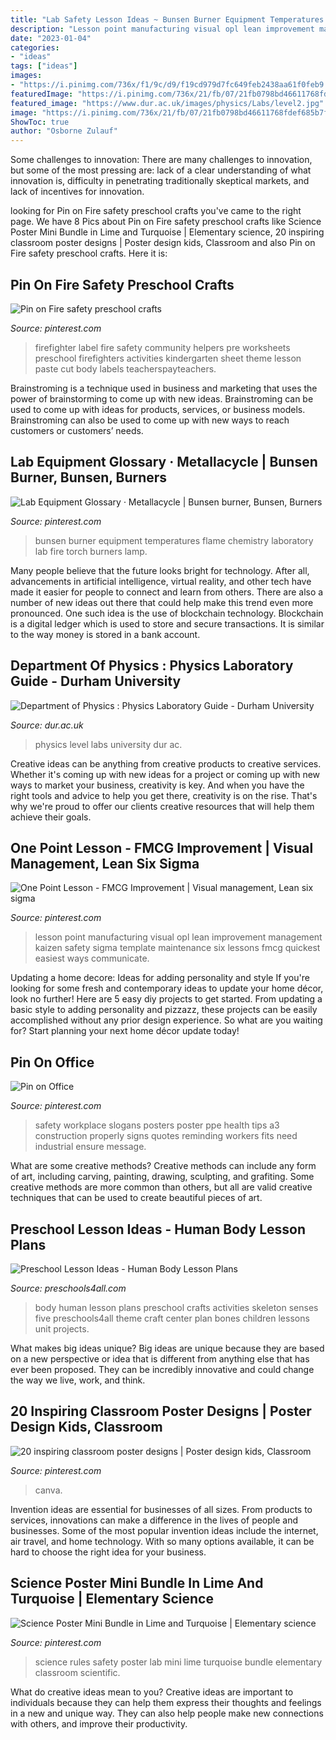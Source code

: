 ```yaml
---
title: "Lab Safety Lesson Ideas ~ Bunsen Burner Equipment Temperatures Flame Chemistry Laboratory Lab Fire Torch Burners Lamp"
description: "Lesson point manufacturing visual opl lean improvement management kaizen safety sigma template maintenance six lessons fmcg quickest easiest ways communicate"
date: "2023-01-04"
categories:
- "ideas"
tags: ["ideas"]
images:
- "https://i.pinimg.com/736x/f1/9c/d9/f19cd979d7fc649feb2438aa61f0feb9.jpg"
featuredImage: "https://i.pinimg.com/736x/21/fb/07/21fb0798bd46611768fdef685b7faf6e--lab-safety-safety-rules.jpg"
featured_image: "https://www.dur.ac.uk/images/physics/Labs/level2.jpg"
image: "https://i.pinimg.com/736x/21/fb/07/21fb0798bd46611768fdef685b7faf6e--lab-safety-safety-rules.jpg"
ShowToc: true
author: "Osborne Zulauf"
---
```



Some challenges to innovation:
There are many challenges to innovation, but some of the most pressing are: lack of a clear understanding of what innovation is, difficulty in penetrating traditionally skeptical markets, and lack of incentives for innovation.

	

		
looking for Pin on Fire safety preschool crafts you've came to the right page. We have 8 Pics about Pin on Fire safety preschool crafts like Science Poster Mini Bundle in Lime and Turquoise | Elementary science, 20 inspiring classroom poster designs | Poster design kids, Classroom and also Pin on Fire safety preschool crafts. Here it is:
		
    
## Pin On Fire Safety Preschool Crafts

<img loading=lazy src="https://i.pinimg.com/736x/41/bc/0e/41bc0e1402418b5eed9381a6c83cc6ac--community-helpers-pre-k.jpg" onerror="this.onerror=null;this.src='https://tse3.mm.bing.net/th?id=OIP.BVsI_u1tOiRJKGOD54M9LwHaJm&amp;pid=15.1';" alt="Pin on Fire safety preschool crafts">

_Source: pinterest.com_

>firefighter label fire safety community helpers pre worksheets preschool firefighters activities kindergarten sheet theme lesson paste cut body labels teacherspayteachers. 

	

Brainstroming is a technique used in business and marketing that uses the power of brainstorming to come up with new ideas. Brainstroming can be used to come up with ideas for products, services, or business models. Brainstroming can also be used to come up with new ways to reach customers or customers’ needs.

    
## Lab Equipment Glossary · Metallacycle | Bunsen Burner, Bunsen, Burners

<img loading=lazy src="https://i.pinimg.com/736x/46/06/c8/4606c8b55bbb4915219c9fe905233690--bunsen-burner-chemistry.jpg" onerror="this.onerror=null;this.src='https://tse3.mm.bing.net/th?id=OIP.JqDe93I9QWF9OcHnJ90o2QAAAA&amp;pid=15.1';" alt="Lab Equipment Glossary · Metallacycle | Bunsen burner, Bunsen, Burners">

_Source: pinterest.com_

>bunsen burner equipment temperatures flame chemistry laboratory lab fire torch burners lamp. 

	

Many people believe that the future looks bright for technology. After all, advancements in artificial intelligence, virtual reality, and other tech have made it easier for people to connect and learn from others. There are also a number of new ideas out there that could help make this trend even more pronounced. One such idea is the use of blockchain technology. Blockchain is a digital ledger which is used to store and secure transactions. It is similar to the way money is stored in a bank account.

    
## Department Of Physics : Physics Laboratory Guide - Durham University

<img loading=lazy src="https://www.dur.ac.uk/images/physics/Labs/level2.jpg" onerror="this.onerror=null;this.src='https://tse3.mm.bing.net/th?id=OIP.930YmxhpyVLwujjwBHK9eAHaE8&amp;pid=15.1';" alt="Department of Physics : Physics Laboratory Guide - Durham University">

_Source: dur.ac.uk_

>physics level labs university dur ac. 

	

Creative ideas can be anything from creative products to creative services. Whether it's coming up with new ideas for a project or coming up with new ways to market your business, creativity is key. And when you have the right tools and advice to help you get there, creativity is on the rise. That's why we're proud to offer our clients creative resources that will help them achieve their goals.

    
## One Point Lesson - FMCG Improvement | Visual Management, Lean Six Sigma

<img loading=lazy src="https://i.pinimg.com/736x/d1/4f/b8/d14fb8cd096a1b4712e548e295755f64--lean-manufacturing-kaizen.jpg" onerror="this.onerror=null;this.src='https://tse1.mm.bing.net/th?id=OIP.p8p7faT1lSMn9NaRqiTs_QHaKf&amp;pid=15.1';" alt="One Point Lesson - FMCG Improvement | Visual management, Lean six sigma">

_Source: pinterest.com_

>lesson point manufacturing visual opl lean improvement management kaizen safety sigma template maintenance six lessons fmcg quickest easiest ways communicate. 

	

Updating a home decore: Ideas for adding personality and style
If you're looking for some fresh and contemporary ideas to update your home décor, look no further! Here are 5 easy diy projects to get started. From updating a basic style to adding personality and pizzazz, these projects can be easily accomplished without any prior design experience. So what are you waiting for? Start planning your next home décor update today!

    
## Pin On Office

<img loading=lazy src="https://i.pinimg.com/736x/f1/9c/d9/f19cd979d7fc649feb2438aa61f0feb9.jpg" onerror="this.onerror=null;this.src='https://tse1.mm.bing.net/th?id=OIP.4PrwoDZBZVUoA6LJN6z4ywAAAA&amp;pid=15.1';" alt="Pin on Office">

_Source: pinterest.com_

>safety workplace slogans posters poster ppe health tips a3 construction properly signs quotes reminding workers fits need industrial ensure message. 

	

What are some creative methods?
Creative methods can include any form of art, including carving, painting, drawing, sculpting, and grafiting. Some creative methods are more common than others, but all are valid creative techniques that can be used to create beautiful pieces of art.

    
## Preschool Lesson Ideas - Human Body Lesson Plans

<img loading=lazy src="http://www.preschools4all.com/image-files/human-body-lesson-plans-1.jpg" onerror="this.onerror=null;this.src='https://tse1.mm.bing.net/th?id=OIP.6TpLcXK56stCWm90qw7PJwHaKD&amp;pid=15.1';" alt="Preschool Lesson Ideas - Human Body Lesson Plans">

_Source: preschools4all.com_

>body human lesson plans preschool crafts activities skeleton senses five preschools4all theme craft center plan bones children lessons unit projects. 

	

What makes big ideas unique?
Big ideas are unique because they are based on a new perspective or idea that is different from anything else that has ever been proposed. They can be incredibly innovative and could change the way we live, work, and think.

    
## 20 Inspiring Classroom Poster Designs | Poster Design Kids, Classroom

<img loading=lazy src="https://i.pinimg.com/736x/52/67/b1/5267b1ce348bd0da380b0d021bea98ea.jpg" onerror="this.onerror=null;this.src='https://tse1.mm.bing.net/th?id=OIP.SGP8AjPr9QGejbRyauJ4wQHaKe&amp;pid=15.1';" alt="20 inspiring classroom poster designs | Poster design kids, Classroom">

_Source: pinterest.com_

>canva. 

	

Invention ideas are essential for businesses of all sizes. From products to services, innovations can make a difference in the lives of people and businesses. Some of the most popular invention ideas include the internet, air travel, and home technology. With so many options available, it can be hard to choose the right idea for your business.

    
## Science Poster Mini Bundle In Lime And Turquoise | Elementary Science

<img loading=lazy src="https://i.pinimg.com/736x/21/fb/07/21fb0798bd46611768fdef685b7faf6e--lab-safety-safety-rules.jpg" onerror="this.onerror=null;this.src='https://tse3.mm.bing.net/th?id=OIP.fqUm-gh97of5n4b_j9XJbADMEy&amp;pid=15.1';" alt="Science Poster Mini Bundle in Lime and Turquoise | Elementary science">

_Source: pinterest.com_

>science rules safety poster lab mini lime turquoise bundle elementary classroom scientific. 

	

What do creative ideas mean to you?
Creative ideas are important to individuals because they can help them express their thoughts and feelings in a new and unique way. They can also help people make new connections with others, and improve their productivity.

